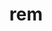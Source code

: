 ---
category: 3-letters
denotation: null
name: rem
reference_link: https://www.etymonline.com/word/rem
root_language: null
root_name: null
title: rem
type: free
word_sums:
- respelling: rem
  sum: 'Rem + '
---